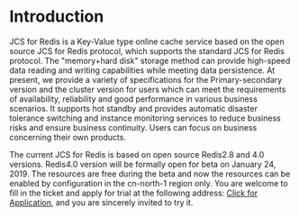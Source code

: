# Introduction


JCS for Redis is a Key-Value type online cache service based on the open source JCS for Redis protocol, which supports the standard JCS for Redis protocol. The "memory+hard disk" storage method can provide high-speed data reading and writing capabilities while meeting data persistence. At present, we provide a variety of specifications for the Primary-secondary version and the cluster version for users which can meet the requirements of availability, reliability and good performance in various business scenarios. It supports hot standby and provides automatic disaster tolerance switching and instance monitoring services to reduce business risks and ensure business continuity. Users can focus on business concerning their own products.

The current JCS for Redis is based on open source Redis2.8 and 4.0 versions. Redis4.0 version will be formally open for beta on January 24, 2019. The resources are free during the beta and now the resources can be enabled by configuration in the cn-north-1 region only. You are welcome to fill in the ticket and apply for trial at the following address: [Click for Application](https://ticket.jdcloud.com/myorder/form?cateId=166&questionId=168), and you are sincerely invited to try it.

    
